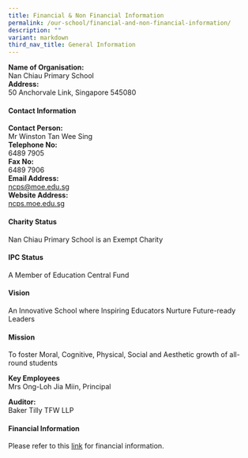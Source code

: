 ```yaml
---
title: Financial & Non Financial Information
permalink: /our-school/financial-and-non-financial-information/
description: ""
variant: markdown
third_nav_title: General Information
---
```

**Name of Organisation:**<br>Nan Chiau Primary School<br>
**Address:**<br>50 Anchorvale Link, Singapore 545080

#### Contact Information
**Contact Person:** <br>Mr Winston Tan Wee Sing<br>
**Telephone No:** <br>6489 7905<br>
**Fax No:** <br>6489 7906 <br>
**Email Address:** <br>[ncps@moe.edu.sg](mailto:ncps@moe.edu.sg)  
**Website Address:**<br>[ncps.moe.edu.sg](http://ncps.moe.edu.sg/)

#### Charity Status
Nan Chiau Primary School is an Exempt Charity

#### IPC Status
A Member of Education Central Fund

#### Vision
An Innovative School where Inspiring Educators Nurture Future-ready Leaders

#### Mission
To foster Moral, Cognitive, Physical, Social and Aesthetic growth of all-round students

**Key Employees** <br>
Mrs Ong-Loh Jia Miin, Principal

**Auditor:** <br>Baker Tilly TFW LLP

#### **Financial Information**


Please refer to this&nbsp;[link](/files/Nan_Chiau_Primary_School.pdf)&nbsp;for financial information.